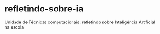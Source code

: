# refletindo-sobre-ia
Unidade de Técnicas computacionais: refletindo sobre Inteligência Artificial na escola
